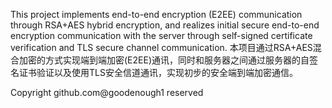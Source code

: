 This project implements end-to-end encryption (E2EE) communication through RSA+AES hybrid encryption, and realizes initial secure end-to-end encryption communication with the server through self-signed certificate verification and TLS secure channel communication.
本项目通过RSA+AES混合加密的方式实现端到端加密(E2EE)通讯，同时和服务器之间通过服务器的自签名证书验证以及使用TLS安全信道通讯，实现初步的安全端到端加密通信。

Copyright github.com@goodenough1 reserved
